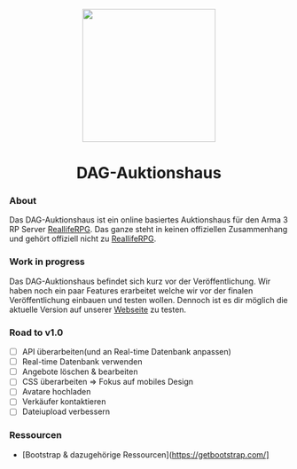 <p align="center">
    <img src="https://files.dulliag.de/web/images/logo.jpg" width="240px" height="auto">
</p>

<h1 align="center"><strong>DAG-Auktionshaus</strong></h1>

### About
Das DAG-Auktionshaus ist ein online basiertes Auktionshaus für den Arma 3 RP Server [ReallifeRPG](https://realliferpg.de). Das ganze steht in keinen offiziellen Zusammenhang und gehört offiziell nicht zu [ReallifeRPG](https://realliferpg.de).

### Work in progress
Das DAG-Auktionshaus befindet sich kurz vor der Veröffentlichung. Wir haben noch ein paar Features erarbeitet welche wir vor der finalen Veröffentlichung einbauen und testen wollen. Dennoch ist es dir möglich die aktuelle Version auf unserer [Webseite](https://dulliag.de/Auktionen/) zu testen.


### Road to v1.0
- [ ] API überarbeiten(und an Real-time Datenbank anpassen)
- [ ] Real-time Datenbank verwenden
- [ ] Angebote löschen & bearbeiten
- [ ] CSS überarbeiten => Fokus auf mobiles Design
- [ ] Avatare hochladen
- [ ] Verkäufer kontaktieren
- [ ] Dateiupload verbessern

### Ressourcen
- [Bootstrap & dazugehörige Ressourcen](https://getbootstrap.com/]
